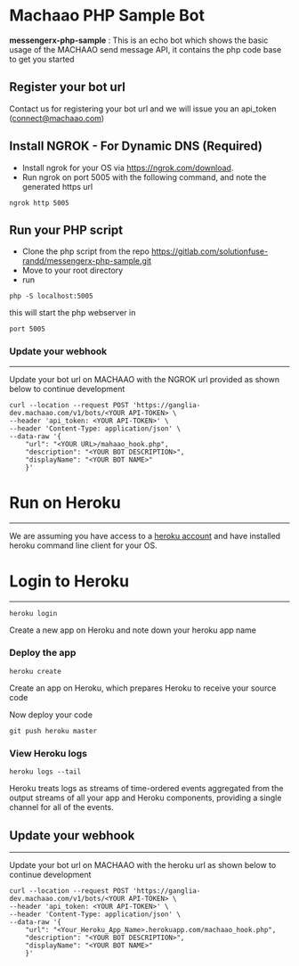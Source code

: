 # Machaao PHP Sample Bot

**messengerx-php-sample** : This is an echo bot which shows the basic usage
of the MACHAAO send message API, it contains the php code base to
get you started

Register your bot url
---------------------

Contact us for registering your bot url and we will issue you an
api\_token (connect@machaao.com)

Install NGROK - For Dynamic DNS (Required)
------------------------------------------

* Install ngrok for your OS via https://ngrok.com/download.
* Run ngrok on port 5005 with the following command, and note the generated https url

``` 
ngrok http 5005 
```

Run your PHP script
-------------------
* Clone the php script from the repo https://gitlab.com/solutionfuse-randd/messengerx-php-sample.git
* Move to your root directory
* run 
``` 
php -S localhost:5005 
``` 
this will start the php webserver in 
``` 
port 5005 
```

### Update your webhook ###
---------------------------

Update your bot url on MACHAAO with the NGROK url provided as shown below to continue development
```
curl --location --request POST 'https://ganglia-dev.machaao.com/v1/bots/<YOUR API-TOKEN> \
--header 'api_token: <YOUR API-TOKEN>' \
--header 'Content-Type: application/json' \
--data-raw '{
    "url": "<YOUR URL>/mahaao_hook.php",
    "description": "<YOUR BOT DESCRIPTION>",
    "displayName": "<YOUR BOT NAME>"
    }'
```

# Run on Heroku #
-----------------
We are assuming you have access to a [heroku account](https://heroku.com)
and have installed heroku command line client for your OS.

# Login to Heroku #
-------------------
```
heroku login
```
Create a new app on Heroku and note down your heroku app name

### Deploy the app ###
```
heroku create
```
Create an app on Heroku, which prepares Heroku to receive your source code

Now deploy your code

```
git push heroku master
```

### View Heroku logs ###

```
heroku logs --tail
```
Heroku treats logs as streams of time-ordered events aggregated from the output streams of all your app and Heroku components, providing a single channel for all of the events.

## Update your webhook ##
-------------------------
Update your bot url on MACHAAO with the heroku url as shown below to continue development
```
curl --location --request POST 'https://ganglia-dev.machaao.com/v1/bots/<YOUR API-TOKEN> \
--header 'api_token: <YOUR API-TOKEN>' \
--header 'Content-Type: application/json' \
--data-raw '{
    "url": "<Your_Heroku_App_Name>.herokuapp.com/machaao_hook.php",
    "description": "<YOUR BOT DESCRIPTION>",
    "displayName": "<YOUR BOT NAME>"
    }'
```

